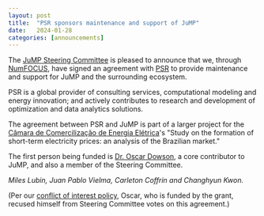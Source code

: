 ```yaml
---
layout: post
title:  "PSR sponsors maintenance and support of JuMP"
date:   2024-01-28
categories: [announcements]
---
```


The [JuMP Steering Committee](/pages/governance/#steering-committee) is pleased
to announce that we, through [NumFOCUS](https://numfocus.org), have signed an
agreement with [PSR](https://psr-inc.com) to provide maintenance and support for
JuMP and the surrounding ecosystem.

PSR is a global provider of consulting services, computational modeling and
energy innovation; and actively contributes to research and development of
optimization and data analytics solutions.

The agreement between PSR and JuMP is part of a larger project for the
[Câmara de Comercilização de Energia Elétrica](https://www.ccee.org.br)'s "Study
on the formation of short-term electricity prices: an analysis of the Brazilian
market."

The first person being funded is [Dr. Oscar Dowson](https://github.com/odow), a
core contributor to JuMP, and also a member of the Steering Committee.

_Miles Lubin, Juan Pablo Vielma, Carleton Coffrin and Changhyun Kwon._

(Per our [conflict of interest policy](/pages/governance/#conflict-of-interest),
Oscar, who is funded by the grant, recused himself from Steering Committee votes
on this agreement.)
